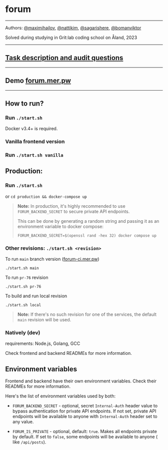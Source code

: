 # forum

---

Authors:  [@maximihajlov](https://github.com/maximihajlov), 
          [@nattikim](https://github.com/nattikim), 
          [@sagarishere](https://github.com/sagarishere), 
          [@bomanviktor](https://github.com/bomanviktor)

Solved during studying in Grit:lab coding school on Åland, 2023

---

## [Task description and audit questions](https://github.com/01-edu/public/tree/master/subjects/real-time-forum)

---

## Demo [forum.mer.pw](https://forum.mer.pw/)

---

## How to run?

### Run `./start.sh`

Docker v3.4+ is required.

### Vanilla frontend version

### Run `./start.sh vanilla`

## Production:

### Run `./start.sh`

or `cd production && docker-compose up`

> **Note:** In production, it's highly recommended to use `FORUM_BACKEND_SECRET` to secure private API endpoints.
>
> This can be done by generating a random string and passing it as an environment variable to docker compose:
>
> `FORUM_BACKEND_SECRET=$(openssl rand -hex 32) docker compose up`

### Other revisions: `./start.sh <revision>`

To run `main` branch version ([forum-ci.mer.pw](https://forum-ci.mer.pw))

```shell
./start.sh main
```

To run `pr-76` revision

```shell
./start.sh pr-76
```

To build and run local revision

```shell
./start.sh local
```

> **Note:** If there's no such revision for one of the services, the default `main` revision will be used.

### Natively (dev)

requirements: Node.js, Golang, GCC

Check frontend and backend READMEs for more information.

## Environment variables

Frontend and backend have their own environment variables. Check their READMEs for more information.

Here's the list of environment variables used by both:

- `FORUM_BACKEND_SECRET` - optional, secret `Internal-Auth` header value to bypass authentication for private API
  endpoints. If not set, private API endpoints will be available to anyone with `Internal-Auth` header set to any value.

- `FORUM_IS_PRIVATE` - optional, default: `true`.
  Makes all endpoints private by default. If set to `false`, some endpoints will be available to anyone (
  like `/api/posts`).
